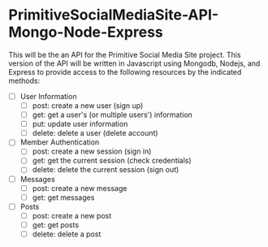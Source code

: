 # PrimitiveSocialMediaSite-API-Mongo-Node-Express
This will be the an API for the Primitive Social Media Site project. This version of the API will be written in Javascript using Mongodb, Nodejs, and Express to provide access to the following resources by the indicated methods:
- [ ] User Information
  - [ ] post: create a new user (sign up)
  - [ ] get: get a user's (or multiple users') information
  - [ ] put: update user information
  - [ ] delete: delete a user (delete account)
- [ ] Member Authentication
  - [ ] post: create a new session (sign in)
  - [ ] get: get the current session (check credentials)
  - [ ] delete: delete the current session (sign out)
- [ ] Messages
  - [ ] post: create a new message
  - [ ] get: get messages
- [ ] Posts
  - [ ] post: create a new post
  - [ ] get: get posts
  - [ ] delete: delete a post
